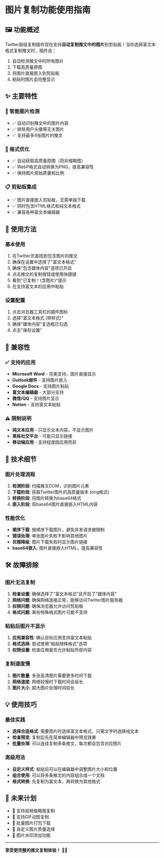 # 图片复制功能使用指南

## 🖼️ 功能概述

Twitter超级复制插件现在支持**自动复制推文中的图片**到剪贴板！当你选择富文本格式复制推文时，插件会：

1. 自动检测推文中的所有图片
2. 下载高质量原图
3. 将图片直接嵌入到剪贴板
4. 粘贴时图片会完整显示

## ✨ 主要特性

### 🎯 智能图片检测
- ✅ 自动识别推文中的图片内容
- ✅ 排除用户头像等无关图片
- ✅ 支持最多4张图片的推文

### 🔄 格式优化
- ✅ 自动获取高质量原图（而非缩略图）
- ✅ WebP格式自动转换为PNG，提高兼容性
- ✅ 保持图片原始质量和比例

### 📋 剪贴板集成
- ✅ 图片直接嵌入剪贴板，无需单独下载
- ✅ 同时包含HTML格式和纯文本格式
- ✅ 兼容各种富文本编辑器

## 🚀 使用方法

### 基本使用
1. 在Twitter页面找到包含图片的推文
2. 确保在设置中选择了"富文本格式"
3. 确保"包含媒体内容"选项已开启
4. 点击推文的复制按钮或使用快捷键
5. 看到"已复制！(含图片)"提示
6. 在支持富文本的应用中粘贴

### 设置配置
1. 点击浏览器工具栏的插件图标
2. 选择"富文本格式 (带样式)"
3. 确保"媒体内容"复选框已勾选
4. 点击"保存设置"

## 📱 兼容性

### ✅ 支持的应用
- **Microsoft Word** - 完美支持，图片直接显示
- **Outlook邮件** - 支持图片嵌入
- **Google Docs** - 支持图片粘贴
- **富文本编辑器** - 大部分支持
- **微信/QQ** - 支持图片显示
- **Notion** - 支持富文本粘贴

### ⚠️ 限制说明
- **纯文本应用** - 只显示文本内容，不显示图片
- **某些社交平台** - 可能只显示链接
- **移动端应用** - 支持程度因应用而异

## 🔧 技术细节

### 图片处理流程
1. **检测阶段**: 扫描推文DOM，识别图片元素
2. **下载阶段**: 获取Twitter图片的高质量版本 (orig格式)
3. **转换阶段**: 将图片转换为base64格式
4. **嵌入阶段**: 将base64图片直接嵌入HTML内容

### 性能优化
- **顺序下载**: 按顺序下载图片，避免并发请求被限制
- **错误处理**: 单张图片失败不影响其他图片
- **优雅降级**: 图片下载失败时显示图片链接
- **base64嵌入**: 图片直接嵌入HTML，提高兼容性

## 🛠️ 故障排除

### 图片无法复制
1. **检查设置**: 确保选择了"富文本格式"且开启了"媒体内容"
2. **网络问题**: 确保网络连接正常，能够访问Twitter图片服务器
3. **权限问题**: 确保浏览器允许访问剪贴板
4. **格式问题**: 某些特殊格式图片可能不支持

### 粘贴后图片不显示
1. **应用兼容性**: 确认目标应用支持富文本粘贴
2. **格式选择**: 尝试使用"粘贴特殊格式"选项
3. **权限设置**: 检查应用是否允许粘贴外部内容

### 复制速度慢
1. **图片数量**: 多张高清图片需要更多时间下载
2. **网络速度**: 网络较慢时下载时间会延长
3. **图片大小**: 超大图片处理时间较长

## 💡 使用技巧

### 最佳实践
- **选择合适格式**: 需要图片时选择富文本格式，只需文字时选择纯文本
- **检查预览**: 复制后先在简单编辑器中预览效果
- **批量处理**: 可以连续复制多条推文，每次都会包含对应图片

### 高级用法
- **自定义样式**: 粘贴后可以在编辑器中调整图片大小和位置
- **组合使用**: 可以将多条推文的内容组合成一个文档
- **格式转换**: 先复制为富文本，再转换为其他格式

## 🔮 未来计划

- 🎯 支持视频缩略图复制
- 🎯 支持GIF动图复制
- 🎯 批量图片打包下载
- 🎯 自定义图片质量选择
- 🎯 图片水印添加功能

---

**享受更完整的推文复制体验！** 📸✨